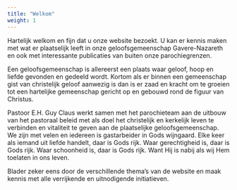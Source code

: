```yaml
---
title: "Welkom"
weight: 1
---
```


Hartelijk welkom en fijn dat u onze website bezoekt. U kan er kennis maken met wat
er plaatselijk leeft in onze geloofsgemeenschap Gavere-Nazareth en ook met
interessante publicaties van buiten onze parochiegrenzen.

Een geloofsgemeenschap is allereerst een plaats waar geloof, hoop en liefde
gevonden en gedeeld wordt. Kortom als er binnen een gemeenschap gist van
christelijk geloof aanwezig is dan is er zaad en kracht om te groeien tot een hartelijke
gemeenschap gericht op en gebouwd rond de figuur van Christus.

Pastoor E.H. Guy Claus werkt samen met het parochieteam aan de uitbouw van het
pastoraal beleid met als doel het christelijk en kerkelijk leven te verbinden en vitaliteit
te geven aan de plaatselijke geloofsgemeenschap. We zijn met velen en iedereen is
gastarbeider in Gods wijngaard. Elke keer als iemand uit liefde handelt, daar is Gods
rijk. Waar gerechtigheid is, daar is Gods rijk. Waar schoonheid is, daar is Gods rijk.
Want Hij is nabij als wij Hem toelaten in ons leven.

Blader zeker eens door de verschillende thema’s van de website en maak kennis met
alle verrijkende en uitnodigende initiatieven.


